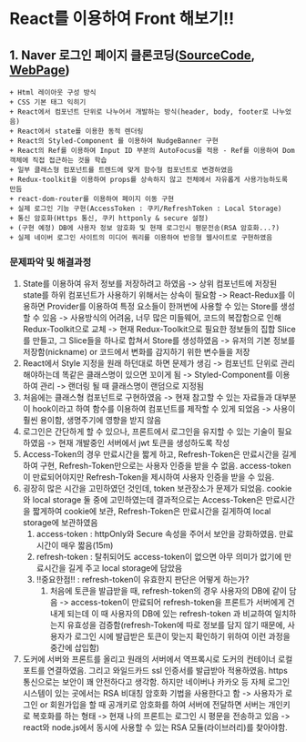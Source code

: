# React를 이용하여 Front 해보기!!

## 1. Naver 로그인 페이지 클론코딩([SourceCode](https://github.com/1876070677/Frontend/tree/main/src/naver), [WebPage](https://blog.shbox.shop))
    + Html 레이아웃 구성 방식
    + CSS 기본 태그 익히기
    + React에서 컴포넌트 단위로 나누어서 개발하는 방식(header, body, footer로 나누었음)
    + React에서 state를 이용한 동적 렌더링
    + React의 Styled-Component 를 이용하여 NudgeBanner 구현
    + React의 Ref를 이용하여 Input ID 부분의 AutoFocus를 적용 - Ref를 이용하여 Dom 객체에 직접 접근하는 것을 학습
    + 일부 클래스형 컴포넌트를 트렌드에 맞게 함수형 컴포넌트로 변경하였음
    + Redux-toolkit을 이용하여 props를 상속하지 않고 전체에서 자유롭게 사용가능하도록 만듬
    + react-dom-router를 이용하여 페이지 이동 구현
    + 실제 로그인 기능 구현(AccessToken : 쿠키/RefreshToken : Local Storage)
    + 통신 암호화(Https 통신, 쿠키 httponly & secure 설정)
    + (구현 예정) DB에 사용자 정보 암호화 및 현재 로그인시 평문전송(RSA 암호화...?)
    + 실제 네이버 로그인 사이트의 미디어 쿼리를 이용하여 반응형 웹사이트로 구현하였음

### 문제파악 및 해결과정
1. State를 이용하여 유저 정보를 저장하려고 하였음 -> 상위 컴포넌트에 저장된 state를 하위 컴포넌트가 사용하기 위해서는 상속이 필요함
    -> React-Redux를 이용하면 Provider를 이용하여 특정 요소들이 한꺼번에 사용할 수 있는 Store를 생성할 수 있음 -> 사용방식의 어려움, 너무 많은 미들웨어, 코드의 복잡함으로 인해 Redux-Toolkit으로 교체
    -> 현재 Redux-Toolkit으로 필요한 정보들의 집합 Slice를 만들고, 그 Slice들을 하나로 합쳐서 Store를 생성하였음 -> 유저의 기본 정보를 저장함(nickname) or 코드에서 변화를 감지하기 위한 변수들을 저장
2. React에서 Style 지정을 원래 하던대로 하면 문제가 생김 -> 컴포넌트 단위로 관리해야하는데 똑같은 클래스명이 있으면 꼬이게 됨 -> Styled-Component를 이용하여 관리
    -> 랜더링 될 때 클래스명이 랜덤으로 지정됨
3. 처음에는 클래스형 컴포넌트로 구현하였음 -> 현재 참고할 수 있는 자료들과 대부분이 hook이라고 하여 함수를 이용하여 컴포넌트를 제작할 수 있게 되었음 -> 사용이 훨씬 용이함, 생명주기에 영향을 받지 않음
4. 로그인은 간단하게 할 수 있으나, 프론트에서 로그인을 유지할 수 있는 기술이 필요하였음 -> 현재 개발중인 서버에서 jwt 토큰을 생성하도록 작성
5. Access-Token의 경우 만료시간을 짧게 하고, Refresh-Token은 만료시간을 길게 하여 구현, Refresh-Token만으로는 사용자 인증을 받을 수 없음. access-token이 만료되어야지만 Refresh-Token을 제시하여
   사용자 인증을 받을 수 있음.
6. 굉장히 많은 시간을 고민하였던 것인데, token 보관장소가 문제가 되었음. cookie와 local storage 둘 중에 고민하였는데 결과적으로는 Access-Token은 만료시간을 짧게하여 cookie에 보관,
   Refresh-Token은 만료시간을 길게하여 local storage에 보관하였음
   1. access-token : httpOnly와 Secure 속성을 주어서 보안을 강화하였음. 만료시간이 매우 짧음(15m)
   2. refresh-token : 탈취되어도 access-token이 없으면 아무 의미가 없기에 만료시간을 길게 주고 local storage에 담았음
   3. !!중요한점!! : refresh-token이 유효한지 판단은 어떻게 하는가?
      1. 처음에 토큰을 발급받을 때, refresh-token의 경우 사용자의 DB에 같이 담음 -> access-token이 만료되어 refresh-token을 프론트가 서버에게 건내게 되는데 이 때 사용자의 DB에 있는 refresh-token
         과 비교하여 일치하는지 유효성을 검증함(refresh-Token에 따로 정보를 담지 않기 때문에, 사용자가 로그인 시에 발급받은 토큰이 맞는지 확인하기 위하여 이런 과정을 중간에 삽입함)
7. 도커에 서버와 프론트를 올리고 원래의 서버에서 역프록시로 도커의 컨테이너 로컬 포트를 연결하였음. 그리고 와일드카드 ssl 인증서를 발급받아 적용하였음. https 통신으로는 보안이 꽤 안전하다고 생각함.
   하지만 네이버나 카카오 등 자체 로그인 시스템이 있는 곳에서는 RSA 비대칭 암호화 기법을 사용한다고 함 -> 사용자가 로그인 or 회원가입을 할 때 공개키로 암호화를 하여 서버에 전달하면 서버는 개인키로
   복호화를 하는 형태 -> 현재 나의 프론트는 로그인 시 평문을 전송하고 있음 -> react와 node.js에서 동시에 사용할 수 있는 RSA 모듈(라이브러리)를 찾아야함.